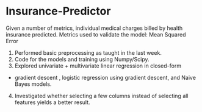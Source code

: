 # Insurance-Predictor
Given a number of metrics, individual medical charges billed by health insurance predicted.
Metrics used to validate the model: Mean Squared Error

1. Performed basic preprocessing as taught in the last week.
2. Code for the models and training using Numpy/Scipy. 
3. Explored univariate + multivariate linear regression in closed-form
+ gradient descent , logistic regression using gradient descent, and Naive Bayes
models.
4. Investigated whether selecting a few columns instead of selecting all features yields a
better result.
